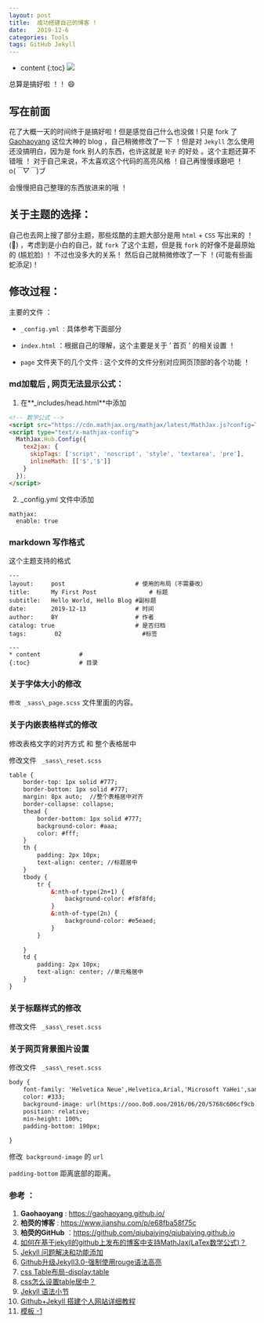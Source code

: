 ```yaml
---
layout: post
title:  成功搭建自己的博客 !
date:   2019-12-6
categories: Tools
tags: GitHub Jekyll 
---
```

* content
{:toc}
![](https://raw.githubusercontent.com/HongGHu/tuchuang/master/timg.gif)

总算是搞好啦 ！！    😄



## **写在前面**
花了大概一天的时间终于是搞好啦！但是感觉自己什么也没做 ! 只是 fork 了 [Gaohaoyang](https://gaohaoyang.github.io/about/) 这位大神的 blog ，自己稍微修改了一下 ！但是对 `Jekyll` 怎么使用还没搞明白，因为是 fork 别人的东西，也许这就是 `轮子` 的好处 。这个主题还算不错哦 ！ 对于自己来说，不太喜欢这个代码的高亮风格 ！自己再慢慢琢磨吧 ！o(*￣▽￣*)ブ

会慢慢把自己整理的东西放进来的哦 ！



## **关于主题的选择：**

自己也去网上搜了部分主题，那些炫酷的主题大部分是用 `html` + `CSS` 写出来的 ！ (🤩) ，考虑到是小白的自己，就 `fork` 了这个主题，但是我 `fork` 的好像不是最原始的 (尴尬脸) ！ 不过也没多大的关系！ 然后自己就稍微修改了一下 ！(可能有些画蛇添足)！

## **修改过程：**

 主要的文件 ：

  - `_config.yml `: 具体参考下面部分

  - `index.html` ：根据自己的理解，这个主要是关于 ’ 首页 ’ 的相关设置 ！

  - `page` 文件夹下的几个文件 : 这个文件的文件分别对应网页顶部的各个功能 ！

### md加载后 , 网页无法显示公式：

1. 在**_includes/head.html**中添加

```html
<!-- 数学公式 -->
<script src="https://cdn.mathjax.org/mathjax/latest/MathJax.js?config=TeX-AMS-MML_HTMLorMML" type="text/javascript"></script>
<script type="text/x-mathjax-config">
  MathJax.Hub.Config({
    tex2jax: {
      skipTags: ['script', 'noscript', 'style', 'textarea', 'pre'],
      inlineMath: [['$','$']]
    }
  });
</script>

```

2. _config.yml 文件中添加

```
mathjax:
  enable: true
```

### markdown 写作格式

这个主题支持的格式

```
---
layout:     post                    # 使用的布局（不需要改）
title:      My First Post               # 标题 
subtitle:   Hello World, Hello Blog #副标题
date:       2019-12-13              # 时间
author:     BY                      # 作者
catalog: true                       # 是否归档
tags:        02                       #标签
    
---
* content			#
{:toc}				# 目录
```

### 关于字体大小的修改

`修改 _sass\_page.scss` 文件里面的内容。

### 关于内嵌表格样式的修改

修改表格文字的对齐方式 和 整个表格居中

修改文件 ` _sass\_reset.scss`

```html
table {
    border-top: 1px solid #777;
    border-bottom: 1px solid #777;
    margin: 8px auto;  //整个表格居中对齐
    border-collapse: collapse;
    thead {  
        border-bottom: 1px solid #777;
        background-color: #aaa;
        color: #fff;
    }
    th {
        padding: 2px 10px;
        text-align: center;	//标题居中
    }
    tbody {
        tr {
            &:nth-of-type(2n+1) {
                background-color: #f8f8fd;
            }
            &:nth-of-type(2n) {
                background-color: #e5eaed;
            }
        }
		
    }
    td {
        padding: 2px 10px;
		text-align: center; //单元格居中
    }
}
```



### 关于标题样式的修改

修改文件 ` _sass\_reset.scss`



### 关于网页背景图片设置

修改文件 ` _sass\_reset.scss`

```html
body {
    font-family: 'Helvetica Neue',Helvetica,Arial,'Microsoft YaHei',sans-serif;
    color: #333;
    background-image: url(https://ooo.0o0.ooo/2016/06/20/5768c606cf9cb.jpg);
    position: relative;
    min-height: 100%;
    padding-bottom: 190px;
	
}
```

修改` background-image` 的 `url` 

`padding-bottom` 距离底部的距离。

### **参考 ：**

1. **Gaohaoyang**  : <https://gaohaoyang.github.io/><br/>
2. **柏荧的博客**       : <https://www.jianshu.com/p/e68fba58f75c><br/>
3. **柏荧的GitHub** ：<https://github.com/qiubaiying/qiubaiying.github.io>
4. [如何在基于jekyll的github上发布的博客中支持MathJax(LaTex数学公式)？](https://www.zhihu.com/question/62114522/answer/312834856)  
5. [Jekyll 问题解决和功能添加](https://re-ra.xyz/Jekyll-问题解决和功能添加/) 
6. [Github升级Jekyll3.0-强制使用rouge语法高亮](https://gohom.win/2016/02/04/update-github-rouge/) 
7. [css Table布局-display:table](https://www.html.cn/archives/6308)
8. [css怎么设置table居中？](https://www.html.cn/qa/css3/13003.html)
9. [Jekyll 语法小节](https://yulijia.net/cn/软件世界/2015/03/12/jekyll-syntax.html#if判断)
10. [Github+Jekyll 搭建个人网站详细教程](https://www.jianshu.com/p/9f71e260925d) 
11. [模板 -1](https://liberxue.github.io/book/)







